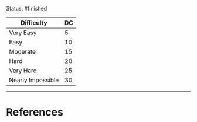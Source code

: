 Status: #finished  

| Difficulty      | DC   |
|-----------------|------|
| Very Easy       | 5    |
| Easy            | 10   |
| Moderate        | 15   |
| Hard            | 20   |
| Very Hard       | 25   |
| Nearly Impossible | 30 |





---
# References
